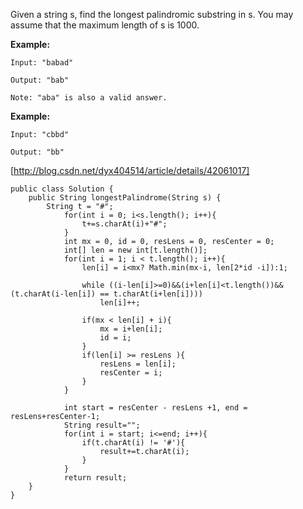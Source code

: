 Given a string s, find the longest palindromic substring in s. You may assume that the maximum length of s is 1000.

**Example:**

```
Input: "babad"

Output: "bab"

Note: "aba" is also a valid answer.
```

**Example:**
```
Input: "cbbd"

Output: "bb"
```

[http://blog.csdn.net/dyx404514/article/details/42061017]



```
public class Solution {
    public String longestPalindrome(String s) {
        String t = "#";
            for(int i = 0; i<s.length(); i++){
                t+=s.charAt(i)+"#";
            }
            int mx = 0, id = 0, resLens = 0, resCenter = 0;
            int[] len = new int[t.length()];
            for(int i = 1; i < t.length(); i++){
                len[i] = i<mx? Math.min(mx-i, len[2*id -i]):1;

                while ((i-len[i]>=0)&&(i+len[i]<t.length())&&(t.charAt(i-len[i]) == t.charAt(i+len[i])))
                    len[i]++;

                if(mx < len[i] + i){
                    mx = i+len[i];
                    id = i;
                }
                if(len[i] >= resLens ){
                    resLens = len[i];
                    resCenter = i;
                }
            }

            int start = resCenter - resLens +1, end = resLens+resCenter-1;
            String result="";
            for(int i = start; i<=end; i++){
                if(t.charAt(i) != '#'){
                    result+=t.charAt(i);
                }
            }
            return result;
    }
}
```
